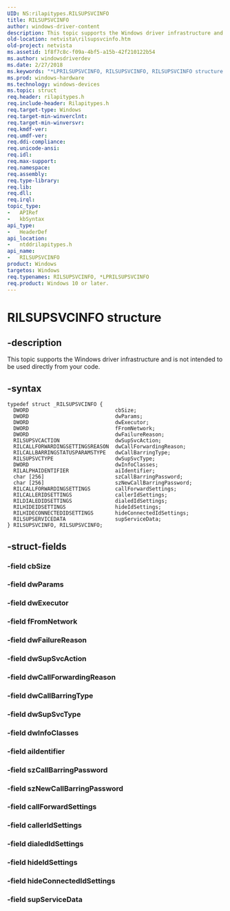 ```yaml
---
UID: NS:rilapitypes.RILSUPSVCINFO
title: RILSUPSVCINFO
author: windows-driver-content
description: This topic supports the Windows driver infrastructure and is not intended to be used directly from your code.
old-location: netvista\rilsupsvcinfo.htm
old-project: netvista
ms.assetid: 1f8f7c8c-f09a-4bf5-a15b-42f210122b54
ms.author: windowsdriverdev
ms.date: 2/27/2018
ms.keywords: "*LPRILSUPSVCINFO, RILSUPSVCINFO, RILSUPSVCINFO structure [Network Drivers Starting with Windows Vista], netvista.rilsupsvcinfo, ntddrilapitypes/RILSUPSVCINFO"
ms.prod: windows-hardware
ms.technology: windows-devices
ms.topic: struct
req.header: rilapitypes.h
req.include-header: Rilapitypes.h
req.target-type: Windows
req.target-min-winverclnt: 
req.target-min-winversvr: 
req.kmdf-ver: 
req.umdf-ver: 
req.ddi-compliance: 
req.unicode-ansi: 
req.idl: 
req.max-support: 
req.namespace: 
req.assembly: 
req.type-library: 
req.lib: 
req.dll: 
req.irql: 
topic_type:
-	APIRef
-	kbSyntax
api_type:
-	HeaderDef
api_location:
-	ntddrilapitypes.h
api_name:
-	RILSUPSVCINFO
product: Windows
targetos: Windows
req.typenames: RILSUPSVCINFO, *LPRILSUPSVCINFO
req.product: Windows 10 or later.
---
```


# RILSUPSVCINFO structure


## -description


This topic supports the Windows driver infrastructure and is not intended to be used directly from your code.


## -syntax


````
typedef struct _RILSUPSVCINFO {
  DWORD                            cbSize;
  DWORD                            dwParams;
  DWORD                            dwExecutor;
  DWORD                            fFromNetwork;
  DWORD                            dwFailureReason;
  RILSUPSVCACTION                  dwSupSvcAction;
  RILCALLFORWARDINGSETTINGSREASON  dwCallForwardingReason;
  RILCALLBARRINGSTATUSPARAMSTYPE   dwCallBarringType;
  RILSUPSVCTYPE                    dwSupSvcType;
  DWORD                            dwInfoClasses;
  RILALPHAIDENTIFIER               aiIdentifier;
  char [256]                       szCallBarringPassword;
  char [256]                       szNewCallBarringPassword;
  RILCALLFORWARDINGSETTINGS        callForwardSettings;
  RILCALLERIDSETTINGS              callerIdSettings;
  RILDIALEDIDSETTINGS              dialedIdSettings;
  RILHIDEIDSETTINGS                hideIdSettings;
  RILHIDECONNECTEDIDSETTINGS       hideConnectedIdSettings;
  RILSUPSERVICEDATA                supServiceData;
} RILSUPSVCINFO, RILSUPSVCINFO;
````


## -struct-fields




### -field cbSize


### -field dwParams


### -field dwExecutor


### -field fFromNetwork


### -field dwFailureReason


### -field dwSupSvcAction


### -field dwCallForwardingReason


### -field dwCallBarringType


### -field dwSupSvcType


### -field dwInfoClasses


### -field aiIdentifier


### -field szCallBarringPassword


### -field szNewCallBarringPassword


### -field callForwardSettings


### -field callerIdSettings


### -field dialedIdSettings


### -field hideIdSettings


### -field hideConnectedIdSettings


### -field supServiceData

